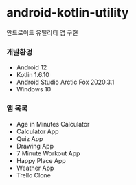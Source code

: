 # android-kotlin-utility
안드로이드 유틸리티 앱 구현

### 개발환경
* Android 12
* Kotlin 1.6.10
* Android Studio Arctic Fox 2020.3.1
* Windows 10


### 앱 목록
* Age in Minutes Calculator
* Calculator App
* Quiz App
* Drawing App
* 7 Minute Workout App
* Happy Place App
* Weather App
* Trello Clone
